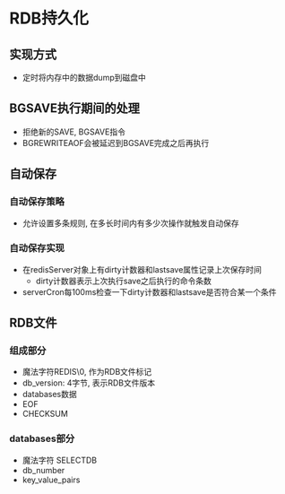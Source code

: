 # RDB持久化

## 实现方式

* 定时将内存中的数据dump到磁盘中

## BGSAVE执行期间的处理

* 拒绝新的SAVE, BGSAVE指令
* BGREWRITEAOF会被延迟到BGSAVE完成之后再执行

## 自动保存

### 自动保存策略

* 允许设置多条规则, 在多长时间内有多少次操作就触发自动保存

### 自动保存实现

* 在redisServer对象上有dirty计数器和lastsave属性记录上次保存时间
  * dirty计数器表示上次执行save之后执行的命令条数
* serverCron每100ms检查一下dirty计数器和lastsave是否符合某一个条件

## RDB文件

### 组成部分

* 魔法字符REDIS\0, 作为RDB文件标记
* db_version: 4字节, 表示RDB文件版本
* databases数据
* EOF
* CHECKSUM

### databases部分

* 魔法字符 SELECTDB
* db_number
* key_value_pairs